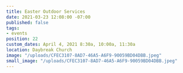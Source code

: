 ```yaml
---
title: Easter Outdoor Services
date: 2021-03-23 12:08:00 -07:00
published: false
tags:
- events
position: 22
custom_dates: April 4, 2021 8:30a, 10:00a, 11:30a
location: Daybreak Church
image: "/uploads/CFEC3107-8AD7-46A5-A6F9-90059BD04DBB.jpeg"
small_image: "/uploads/CFEC3107-8AD7-46A5-A6F9-90059BD04DBB.jpeg"
---
```


